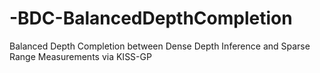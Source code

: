 # -BDC-BalancedDepthCompletion
Balanced Depth Completion between Dense Depth Inference and Sparse Range Measurements via KISS-GP
